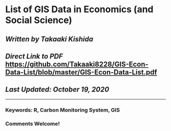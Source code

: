 # List of GIS Data in Economics (and Social Science)  
## *Written by Takaaki Kishida*   
## *Direct Link to PDF* https://github.com/Takaaki8228/GIS-Econ-Data-List/blob/master/GIS-Econ-Data-List.pdf    
## *Last Updated: October 19, 2020*  

***

### **Keywords: R, Carbon Monitoring System, GIS**   
### Comments Welcome!
